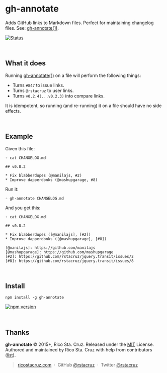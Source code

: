 # gh-annotate

Adds GitHub links to Markdown files. Perfect for maintaining changelog files. See: [gh-annotate(1)].

[![Status](https://travis-ci.org/rstacruz/gh-annotate.svg?branch=master)](https://travis-ci.org/rstacruz/gh-annotate)  

<br>

## What it does

Running [gh-annotate(1)] on a file will perform the following things:

 * Turns `#847` to issue links.
 * Turns `@rstacruz` to user links.
 * Turns `v0.2.4(...v0.2.3)` into compare links.

It is idempotent, so running (and re-running) it on a file should have no side effects.

<br>

## Example

Given this file:

```
◦ cat CHANGELOG.md

## v0.8.2

* Fix blabberdupes (@manilajs, #2)
* Improve dapperdonks (@mashupgarage, #8)
```

Run it:

```
◦ gh-annotate CHANGELOG.md
```

And you get this:

    ◦ cat CHANGELOG.md

    ## v0.8.2

    * Fix blabberdupes ([@manilajs], [#2])
    * Improve dapperdonks ([@mashupgarage], [#8])

    [@manilajs]: https://github.com/manilajs
    [@mashupgarage]: https://github.com/mashupgarage
    [#2]: https://github.com/rstacruz/jquery.transit/issues/2
    [#8]: https://github.com/rstacruz/jquery.transit/issues/8

<br>

## Install

```
npm install -g gh-annotate
```

[![npm version](http://img.shields.io/npm/v/gh-annotate.svg?style=flat)](https://npmjs.org/package/gh-annotate "View this project on npm")

<br>

## Thanks

**gh-annotate** © 2015+, Rico Sta. Cruz. Released under the [MIT] License.<br>
Authored and maintained by Rico Sta. Cruz with help from contributors ([list][contributors]).

> [ricostacruz.com](http://ricostacruz.com) &nbsp;&middot;&nbsp;
> GitHub [@rstacruz](https://github.com/rstacruz) &nbsp;&middot;&nbsp;
> Twitter [@rstacruz](https://twitter.com/rstacruz)

[MIT]: http://mit-license.org/
[contributors]: http://github.com/rstacruz/gh-annotate/contributors
[gh-annotate(1)]: http://rawgit.com/rstacruz/gh-annotate/master/man/gh-annotate.1.html
